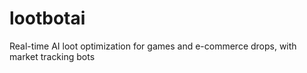 # lootbotai
Real-time AI loot optimization for games and e-commerce drops, with market tracking bots
